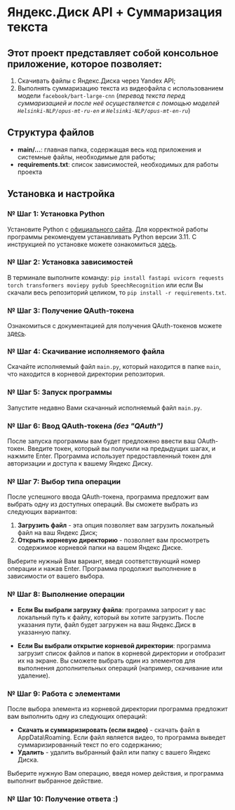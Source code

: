 # Яндекс.Диск API + Суммаризация текста

## Этот проект представляет собой консольное приложение, которое позволяет:
1. Скачивать файлы с Яндекс.Диска через Yandex API;
2. Выполнять суммаризацию текста из видеофайла с использованием модели `facebook/bart-large-cnn` (*перевод текста перед суммаризацией и после неё осуществляется с помощью моделей `Helsinki-NLP/opus-mt-ru-en` и `Helsinki-NLP/opus-mt-en-ru`*)

## Структура файлов
- **main/...**: главная папка, содержащая весь код приложения и системные файлы, необходимые для работы;
- **requirements.txt**: список зависимостей, необходимых для работы проекта

## Установка и настройка
### № Шаг 1: Установка Python
Установите Python с [официального сайта](https://www.python.org/downloads/). Для корректной работы программы рекомендуем устанавливать Python версии 3.11. С инструкцией по установке можете ознакомиться [здесь](https://docs.python.org/3/using/windows.html). 

### № Шаг 2: Установка зависимостей
В терминале выполните команду: `pip install fastapi uvicorn requests torch transformers moviepy pydub SpeechRecognition` или если Вы скачали весь репозиторий целиком, то `pip install -r requirements.txt`.

### № Шаг 3: Получение QAuth-токена
Ознакомиться с документацией для получения QAuth-токенов можете [здесь](https://yandex.ru/dev/disk-api/doc/ru/concepts/quickstart).

### № Шаг 4: Скачивание исполняемого файла
Скачайте исполняемый файл `main.py`, который находится в папке `main`, что находится в корневой директории репозитория.

### № Шаг 5: Запуск программы
Запустите недавно Вами скачанный исполняемый файл `main.py`.

### № Шаг 6: Ввод QAuth-токена *(без "QAuth")*
После запуска программы вам будет предложено ввести ваш OAuth-токен. Введите токен, который вы получили на предыдущих шагах, и нажмите Enter. Программа использует предоставленный токен для авторизации и доступа к вашему Яндекс Диску.

### № Шаг 7: Выбор типа операции
После успешного ввода QAuth-токена, программа предложит вам выбрать одну из доступных операций. Вы сможете выбрать из следующих вариантов:

1. **Загрузить файл** - эта опция позволяет вам загрузить локальный файл на ваш Яндекс Диск;
2. **Открыть корневую директорию** - позволяет вам просмотреть содержимое корневой папки на вашем Яндекс Диске.

Выберите нужный Вам вариант, введя соответствующий номер операции и нажав Enter. Программа продолжит выполнение в зависимости от вашего выбора.

### № Шаг 8: Выполнение операции

- **Если Вы выбрали загрузку файла**: программа запросит у вас локальный путь к файлу, который вы хотите загрузить. После указания пути, файл будет загружен на ваш Яндекс.Диск в указанную папку.
  
- **Если Вы выбрали открытие корневой директории**: программа загрузит список файлов и папок в корневой директории и отобразит их на экране. Вы сможете выбрать один из элементов для выполнения дополнительных операций (например, скачивание или удаление).

### № Шаг 9: Работа с элементами

После выбора элемента из корневой директории программа предложит вам выполнить одну из следующих операций:

- **Скачать и суммаризировать (если видео)** - скачать файл в AppData\Roaming. Если файл является видео, то программа выведет суммаризированный текст по его содержанию;
- **Удалить** - удалить выбранный файл или папку с вашего Яндекс Диска.

Выберите нужную Вам операцию, введя номер действия, и программа выполнит выбранное действие.

### № Шаг 10: Получение ответа :)
